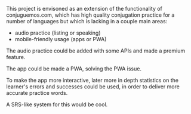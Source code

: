 This project is envisoned as an extension of the functionality of conjuguemos.com, which
has high quality conjugation practice for a number of languages but which is lacking
in a couple main areas:

- audio practice (listing or speaking)
- mobile-friendly usage (apps or PWA)

The audio practice could be added with some APIs and made a premium feature.

The app could be made a PWA, solving the PWA issue.

To make the app more interactive, later more in depth statistics on the learner's errors
and successes could be used, in order to deliver more accurate practice words.

A SRS-like system for this would be cool.
